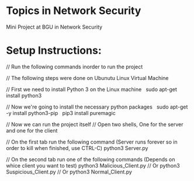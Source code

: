 # Topics in Network Security
 Mini Project at BGU in Network Security


# Setup Instructions:

// Run the following commands inorder to run the project &nbsp;

// The following steps were done on Ubunutu Linux Virtual Machine &nbsp;

// First we need to install Python 3 on the Linux machine &nbsp;
sudo apt-get install python3 &nbsp;

// Now we're going to install the necessary python packages &nbsp;
sudo apt-get -y install python3-pip &nbsp;
pip3 install puremagic &nbsp;

// Now we can run the project itself
// Open two shells, One for the server and one for the client

// On the first tab run the following command (Server runs forever so in order to kill when finished, use CTRL-C)
python3 Server.py

// On the second tab run one of the following commands (Depends on whice client you want to test)
python3 Malicious_Client.py
// Or
python3 Suspicious_Client.py
// Or
python3 Normal_Client.py
